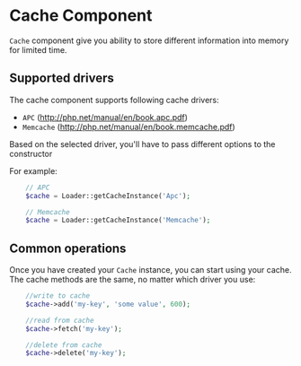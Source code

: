 Cache Component
===============

`Cache` component give you ability to store different information into memory for limited time. 

## Supported drivers 

The cache component supports following cache drivers:
* `APC` (http://php.net/manual/en/book.apc.pdf)
* `Memcache` (http://php.net/manual/en/book.memcache.pdf)

Based on the selected driver, you'll have to pass different options to the constructor

For example:

```php
	// APC
	$cache = Loader::getCacheInstance('Apc');

	// Memcache 
	$cache = Loader::getCacheInstance('Memcache');

```

## Common operations 
Once you have created your `Cache` instance, you can start using your cache. 
The cache methods are the same, no matter which driver you use:

```php
	//write to cache 
	$cache->add('my-key', 'some value', 600);

	//read from cache
	$cache->fetch('my-key');

	//delete from cache
	$cache->delete('my-key');

```

